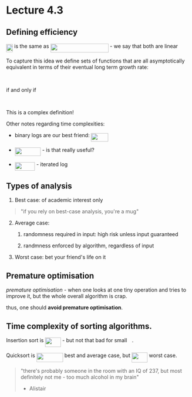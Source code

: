# Lecture 4.3

## Defining efficiency

<img src="svgs/47c124971e1327d1d3882a141f95face.svg?invert_in_darkmode" align=middle width=18.08608559999999pt height=21.18721440000001pt/> is the same as <img src="svgs/f3ec81197a9535e6ac2e60e76942fbc5.svg?invert_in_darkmode" align=middle width=158.4248457pt height=24.995338500000003pt/> - we say that both are linear


To capture this idea we define sets of functions that are all asymptotically equivalent in terms of their eventual long term growth rate:

<p align="center"><img src="svgs/0e3e769a2c5528ea07fa0c579445ad01.svg?invert_in_darkmode" align=middle width=109.42438649999998pt height=16.438356pt/></p>

if and only if

<p align="center"><img src="svgs/05a9bbf251e467917e17dd3c720b905a.svg?invert_in_darkmode" align=middle width=254.5487142pt height=16.438356pt/></p>

This is a complex definition!

Other notes regarding time complexities:

- binary logs are our best friend: <img src="svgs/6da5fdcc1674c95bf1531ddb72ea1fe2.svg?invert_in_darkmode" align=middle width=46.445981999999994pt height=22.831056599999986pt/>

- <img src="svgs/c9fed40c92321e6e6be70202e76fb6ff.svg?invert_in_darkmode" align=middle width=70.41855149999999pt height=22.831056599999986pt/> - is that really useful?

- <img src="svgs/1e8d99d9344bf6d7d24a8a713620dd3b.svg?invert_in_darkmode" align=middle width=54.66519134999999pt height=22.831056599999986pt/> - iterated log

## Types of analysis

1. Best case: of academic interest only

> "if you rely on best-case analysis, you're a mug"

2. Average case:

   1. randomness required in input: high risk unless input guaranteed

   2. randmness enforced by algorithm, regardless of input

3. Worst case: bet your friend's life on it

## Premature optimisation

*premature optimisation* - when one looks at one tiny operation and tries to improve it, but the whole overall algorithm is crap.

thus, one should **avoid premature optimisation**.


## Time complexity of sorting algorithms.

Insertion sort is <img src="svgs/3987120c67ed5a9162aa9841b531c3a9.svg?invert_in_darkmode" align=middle width=43.02219404999999pt height=26.76175259999998pt/> - but not that bad for small <img src="svgs/55a049b8f161ae7cfeb0197d75aff967.svg?invert_in_darkmode" align=middle width=9.86687624999999pt height=14.15524440000002pt/>.

Quicksort is <img src="svgs/ff514eba41c59f90c20d895e80719763.svg?invert_in_darkmode" align=middle width=72.2268393pt height=24.65753399999998pt/> best and average case, but <img src="svgs/3987120c67ed5a9162aa9841b531c3a9.svg?invert_in_darkmode" align=middle width=43.02219404999999pt height=26.76175259999998pt/> worst case.


>  "there's probably someone in the room with an IQ of 237, but most definitely not me - too much alcohol in my brain"
>
> - Alistair

